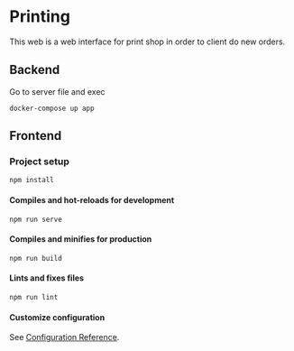 # Printing
This web is a web interface for print shop in order to client do new orders.

## Backend
Go to server file and exec
```
docker-compose up app

```

## Frontend
### Project setup
```
npm install
```

#### Compiles and hot-reloads for development
```
npm run serve
```

#### Compiles and minifies for production
```
npm run build
```

#### Lints and fixes files
```
npm run lint
```

#### Customize configuration
See [Configuration Reference](https://cli.vuejs.org/config/).
